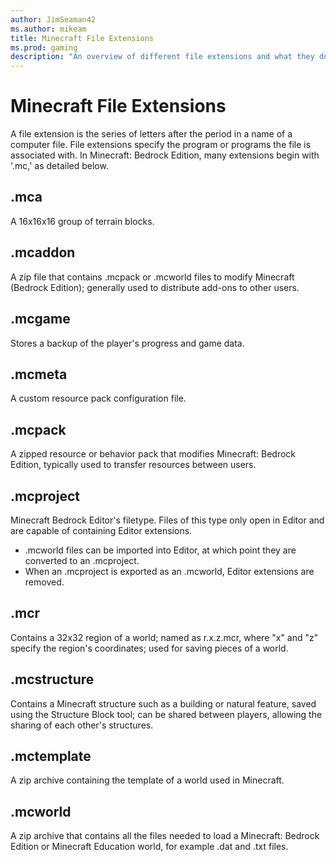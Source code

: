 ```yaml
---
author: JimSeaman42
ms.author: mikeam
title: Minecraft File Extensions
ms.prod: gaming
description: "An overview of different file extensions and what they do"
---
```


# Minecraft File Extensions

A file extension is the series of letters after the period in a name of a computer file. File extensions specify the program or programs the file is associated with. In Minecraft: Bedrock Edition, many extensions begin with '.mc,' as detailed below.

## .mca
A 16x16x16 group of terrain blocks.

## .mcaddon
A zip file that contains .mcpack or .mcworld files to modify Minecraft (Bedrock Edition); generally used to distribute add-ons to other users.

## .mcgame
Stores a backup of the player's progress and game data.

## .mcmeta
A custom resource pack configuration file.

## .mcpack
A zipped resource or behavior pack that modifies Minecraft: Bedrock Edition, typically used to transfer resources between users.

## .mcproject
Minecraft Bedrock Editor's filetype. Files of this type only open in Editor and are capable of containing Editor extensions.

- .mcworld files can be imported into Editor, at which point they are converted to an .mcproject.
- When an .mcproject is exported as an .mcworld, Editor extensions are removed.

## .mcr
Contains a 32x32 region of a world; named as r.x.z.mcr, where "x" and "z" specify the region's coordinates; used for saving pieces of a world.

## .mcstructure
Contains a Minecraft structure such as a building or natural feature, saved using the Structure Block tool; can be shared between players, allowing the sharing of each other's structures.

## .mctemplate
A zip archive containing the template of a world used in Minecraft.

## .mcworld
A zip archive that contains all the files needed to load a Minecraft: Bedrock Edition or Minecraft Education world, for example .dat and .txt files.
